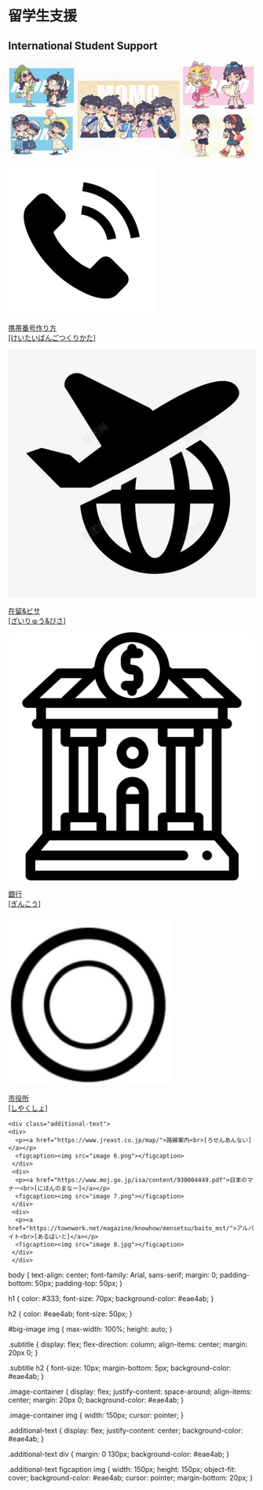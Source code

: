 <html lang="en">
<head>
  <meta charset="UTF-8">
  <meta name="viewport" content="width=device-width, initial-scale=1.0">
  <title>留学生支援</title>
  <link rel="stylesheet" type="text/css" href="style.css">
</head>
<body>
  <h1>留学生支援</h1>
  <h2>International Student Support</h2>

  <div id="big-image">
    <img src="image 1.jpg" alt="Image 1">
  </div>

  <div class="image-container">
    <div>
    <p><img src="image 2.png"></p>
    <figcaption><a href="携帯番号作り方.html">携帯番号作り方<br>[けいたいばんごつくりかた]</a></figcaption>
    </div>
    <div>
    <p><img src="image 3.jpg"></p>
    <figcaption><a href="在留&ビサ.html">在留&ビサ<br>[ざいりゅう&びさ]</a></figcaption>
    </div>
    <div>
    <p><img src="image 4.png"></p>
    <figcaption><a href="銀行.html">銀行<br>[ぎんこう]</a></figcaption>
    </div>
    <div>
    <p><img src="image 5.jpg"></p>
    <figcaption><a href="市役所.html">市役所<br>[しやくしょ]</a></figcaption>
    </div>
    </div>

    <div class="additional-text">
    <div>
      <p><a href="https://www.jreast.co.jp/map/">路線案内<br>[ろせんあんない]</a></p>
      <figcaption><img src="image 6.png"></figcaption>
     </div>
     <div>
      <p><a href="https://www.moj.go.jp/isa/content/930004449.pdf">日本のマナー<br>[にほんのまなー]</a></p>
      <figcaption><img src="image 7.png"></figcaption>
     </div>
     <div>
      <p><a href="https://townwork.net/magazine/knowhow/mensetsu/baito_mst/">アルバイト<br>[あるばいと]</a></p>
      <figcaption><img src="image 8.jpg"></figcaption>
     </div>
     </div>

</body>


</html>
body {
  text-align: center;
  font-family: Arial, sans-serif;
  margin: 0;
  padding-bottom: 50px; 
  padding-top: 50px;
}

h1 {
  color: #333;
  font-size: 70px;
  background-color: #eae4ab;
}

h2 {
  color: #eae4ab;
  font-size: 50px;
}

#big-image img {
  max-width: 100%; 
  height: auto; 
}

.subtitle {
  display: flex;
  flex-direction: column; 
  align-items: center;
  margin: 20px 0;
}

.subtitle h2 {
  font-size: 10px;
  margin-bottom: 5px; 
  background-color: #eae4ab;
}

.image-container {
  display: flex;
  justify-content: space-around;
  align-items: center;
  margin: 20px 0;
  background-color: #eae4ab;
}

.image-container img {
  width: 150px;
  cursor: pointer;
}

.additional-text {
  display: flex;
  justify-content: center;
  background-color: #eae4ab;
}

.additional-text div {
  margin: 0 130px; 
  background-color: #eae4ab;
}

.additional-text figcaption img {
  width: 150px; 
  height: 150px;
  object-fit: cover;
  background-color: #eae4ab;
  cursor: pointer;
  margin-bottom: 20px;
}

